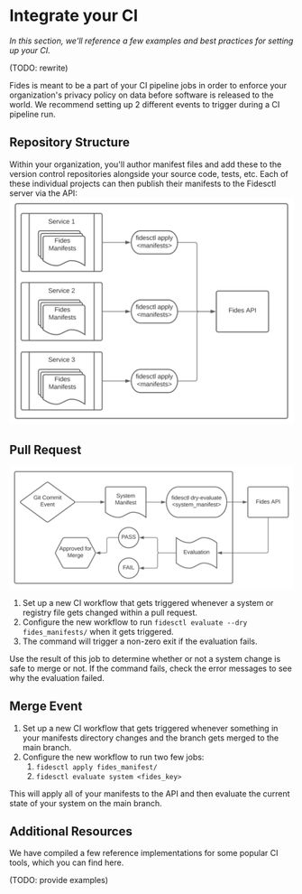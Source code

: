# Integrate your CI
_In this section, we'll reference a few examples and best practices for setting up your CI._

(TODO: rewrite)

Fides is meant to be a part of your CI pipeline jobs in order to enforce your organization's privacy policy on data before software is released to the world. We recommend setting up 2 different events to trigger during a CI pipeline run. 

## Repository Structure
Within your organization, you'll author manifest files and add these to the version control repositories alongside your source code, tests, etc. Each of these individual projects can then publish their manifests to the Fidesctl server via the API:
![Fides Manifest Workflow](../img/Manifest_Flow.svg)


## Pull Request
![Fides CI Workflow](../img/CI_Workflow.svg)
1. Set up a new CI workflow that gets triggered whenever a system or registry file gets changed within a pull request.
2. Configure the new workflow to run `fidesctl evaluate --dry fides_manifests/` when it gets triggered.
3. The command will trigger a non-zero exit if the evaluation fails.

Use the result of this job to determine whether or not a system change is safe to merge or not. If the command fails, check the error messages to see why the evaluation failed.

## Merge Event

1. Set up a new CI workflow that gets triggered whenever something in your manifests directory changes and the branch gets merged to the main branch.
1. Configure the new workflow to run two few jobs:
    1. `fidesctl apply fides_manifest/`
    1. `fidesctl evaluate system <fides_key>`

This will apply all of your manifests to the API and then evaluate the current state of your system on the main branch.

## Additional Resources

We have compiled a few reference implementations for some popular CI tools, which you can find here.

(TODO: provide examples)